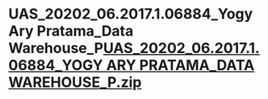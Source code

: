 # UAS_20202_06.2017.1.06884_Yogy Ary Pratama_Data Warehouse_P[UAS_20202_06.2017.1.06884_YOGY ARY PRATAMA_DATA WAREHOUSE_P.zip](https://github.com/yogylp/UAS_DATAWAREHOUSE/files/6805971/UAS_20202_06.2017.1.06884_YOGY.ARY.PRATAMA_DATA.WAREHOUSE_P.zip)
